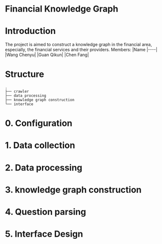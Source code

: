 # Financial Knowledge Graph

# Introduction
The project is aimed to construct a knowledge graph in the financial area, especially, the financial services and their providers. 
Members:
|Name
|----|
|Wang Chenyu|
|Guan Qikun|
|Chen Fang|

# Structure
```
.
├── crawler
├── data processing
├── knowledge graph construction
└── interface
```

# 0. Configuration

# 1. Data collection

# 2. Data processing

# 3. knowledge graph construction

# 4. Question parsing

# 5. Interface Design
